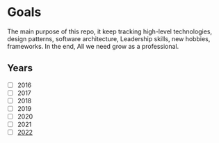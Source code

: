 # Goals

The main purpose of this repo, it keep tracking high-level technologies, design patterns, software architecture, Leadership skills, new hobbies, frameworks. 
In the end, All we need grow as a professional.

## Years

- [ ] 2016
- [ ] 2017
- [ ] 2018
- [ ] 2019
- [ ] 2020 
- [ ] 2021
- [ ] [2022](./2022.md) 
